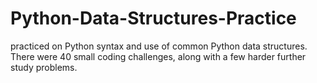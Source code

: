 # Python-Data-Structures-Practice
practiced on Python syntax and use of common Python data structures. There were 40 small coding challenges, along with a few harder further study problems.

